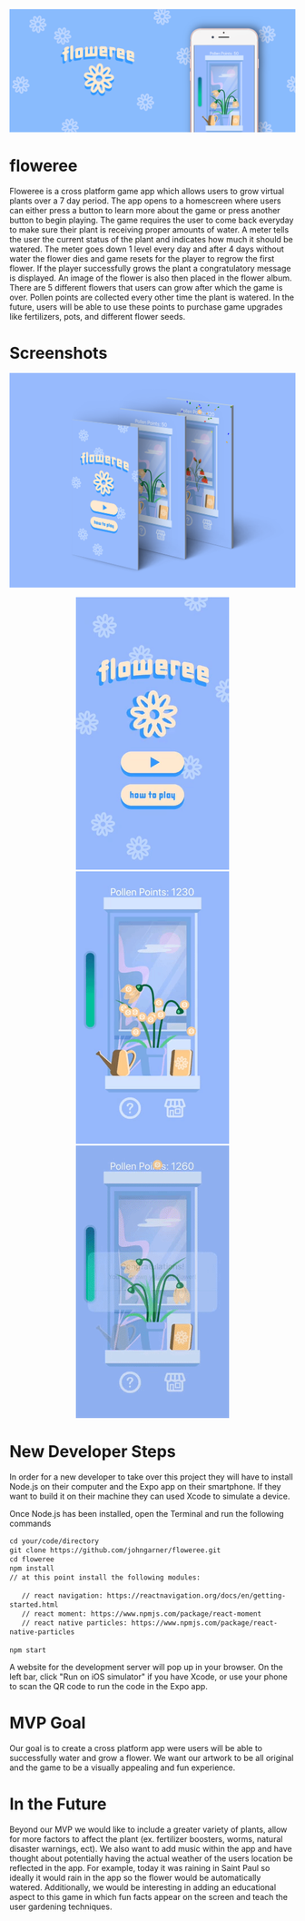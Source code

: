 <p align="center">
	<img src="readme-img/floweree-banner.png">
</p>

# floweree

Floweree is a cross platform game app which allows users to grow virtual plants over a 7 day period. The app opens to a homescreen where users can either press a button to learn more about the game or press another button to begin playing. The game requires the user to come back everyday to make sure their plant is receiving proper amounts of water. A meter tells the user the current status of the plant and indicates how much it should be watered. The meter goes down 1 level every day and after 4 days without water the flower dies and game resets for the player to regrow the first flower. If the player successfully grows the plant a congratulatory message is displayed. An image of the flower is also then placed in the flower album. There are 5 different flowers that users can grow after which the game is over. Pollen points are collected every other time the plant is watered. In the future, users will be able to use these points to purchase game upgrades like fertilizers, pots, and different flower seeds.

# Screenshots

<p align="center">
	<img src="readme-img/floweree-screens-mockup.png">
</p>

<p align="center">
	<img src="readme-img/gifs/floweree-intro.gif">
	<img src="readme-img/gifs/first-flower.gif">
	<img src="readme-img/gifs/first-flower-congrats.gif">
</p>

# New Developer Steps

In order for a new developer to take over this project they will have to install Node.js on their computer and the Expo app on their smartphone. If they want to build it on their machine they can used Xcode to simulate a device. 

Once Node.js has been installed, open the Terminal and run the following commands

```
cd your/code/directory
git clone https://github.com/johngarner/floweree.git
cd floweree
npm install
// at this point install the following modules:

   // react navigation: https://reactnavigation.org/docs/en/getting-started.html
   // react moment: https://www.npmjs.com/package/react-moment
   // react native particles: https://www.npmjs.com/package/react-native-particles

npm start
```

A website for the development server will pop up in your browser. On the left bar, click "Run on iOS simulator" if you have Xcode, or use your phone to scan the QR code to run the code in the Expo app.

# MVP Goal 

Our goal is to create a cross platform app were users will be able to successfully water and grow a flower. We want our artwork to be all original and the game to be a visually appealing and fun experience. 

# In the Future

Beyond our MVP we would like to include a greater variety of plants, allow for more factors to affect the plant (ex. fertilizer boosters, worms, natural disaster warnings, ect). We also want to add music within the app and have thought about potentially having the actual weather of the users location be reflected in the app. For example, today it was raining in Saint Paul so ideally it would rain in the app so the flower would be automatically watered. Additionally, we would be interesting in adding an educational aspect to this game in which fun facts appear on the screen and teach the user gardening techniques. 



